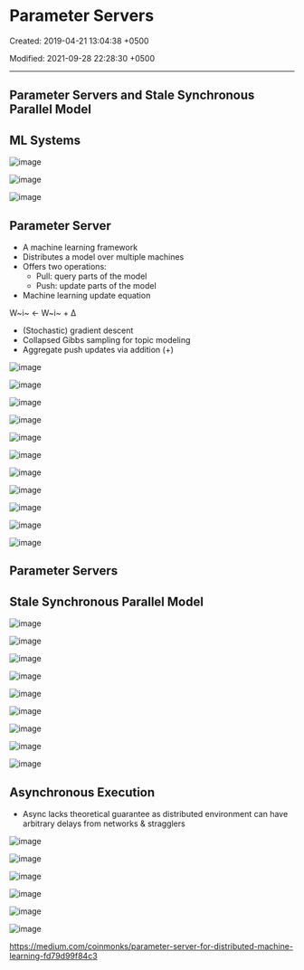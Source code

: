 # Parameter Servers

Created: 2019-04-21 13:04:38 +0500

Modified: 2021-09-28 22:28:30 +0500

---

## Parameter Servers and Stale Synchronous Parallel Model

## ML Systems

![image](media/Big-Data_Parameter-Servers-image1.jpeg)

![image](media/Big-Data_Parameter-Servers-image2.png)

![image](media/Big-Data_Parameter-Servers-image3.png)

## Parameter Server

- A machine learning framework
- Distributes a model over multiple machines
- Offers two operations:
  - Pull: query parts of the model
  - Push: update parts of the model
- Machine learning update equation

W~i~ <- W~i~ + Δ

- (Stochastic) gradient descent
- Collapsed Gibbs sampling for topic modeling
- Aggregate push updates via addition (+)

![image](media/Big-Data_Parameter-Servers-image4.png)

![image](media/Big-Data_Parameter-Servers-image5.png)

![image](media/Big-Data_Parameter-Servers-image6.png)

![image](media/Big-Data_Parameter-Servers-image7.png)

![image](media/Big-Data_Parameter-Servers-image8.png)

![image](media/Big-Data_Parameter-Servers-image9.png)

![image](media/Big-Data_Parameter-Servers-image10.png)

![image](media/Big-Data_Parameter-Servers-image11.png)

![image](media/Big-Data_Parameter-Servers-image12.png)

![image](media/Big-Data_Parameter-Servers-image13.png)

![image](media/Big-Data_Parameter-Servers-image14.png)

## Parameter Servers

## Stale Synchronous Parallel Model

![image](media/Big-Data_Parameter-Servers-image15.png)

![image](media/Big-Data_Parameter-Servers-image16.png)

![image](media/Big-Data_Parameter-Servers-image17.png)

![image](media/Big-Data_Parameter-Servers-image18.png)

![image](media/Big-Data_Parameter-Servers-image19.png)

![image](media/Big-Data_Parameter-Servers-image20.png)

![image](media/Big-Data_Parameter-Servers-image21.png)

![image](media/Big-Data_Parameter-Servers-image22.png)

![image](media/Big-Data_Parameter-Servers-image23.png)

## Asynchronous Execution

- Async lacks theoretical guarantee as distributed environment can have arbitrary delays from networks & stragglers

![image](media/Big-Data_Parameter-Servers-image24.png)

![image](media/Big-Data_Parameter-Servers-image25.png)

![image](media/Big-Data_Parameter-Servers-image26.png)

![image](media/Big-Data_Parameter-Servers-image27.png)

![image](media/Big-Data_Parameter-Servers-image28.png)

![image](media/Big-Data_Parameter-Servers-image29.png)

<https://medium.com/coinmonks/parameter-server-for-distributed-machine-learning-fd79d99f84c3>

